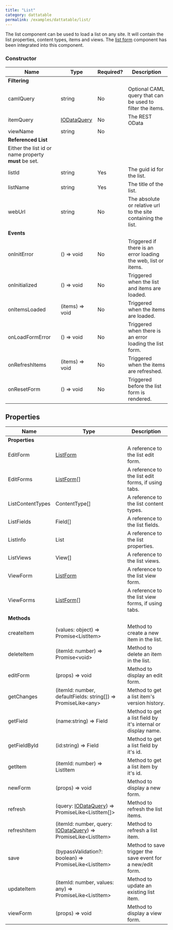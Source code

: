 ```yaml
---
title: "List"
category: dattatable
permalink: /examples/dattatable/list/
---
```

The list component can be used to load a list on any site. It will contain the list properties, content types, items and views. The [list form](list-form) component has been integrated into this component.

### Constructor

| Name | Type | Required? | Description |
| --- | --- | --- | --- |
| __Filtering__ |
| camlQuery | string | No | Optional CAML query that can be used to filter the items. |
| itemQuery | [IODataQuery](/dev/odata/) | No | The REST OData  |
| viewName | string | No | |
| __Referenced List__ |
| Either the list id or name property **must** be set. |
| listId | string | Yes | The guid id for the list. |
| listName | string | Yes | The title of the list. |
| webUrl | string | No | The absolute or relative url to the site containing the list. |
| __Events__ |
| onInitError | () => void | No | Triggered if there is an error loading the web, list or items. |
| onInitialized | () => void | No | Triggered when the list and items are loaded. |
| onItemsLoaded | (items) => void | No | Triggered when the items are loaded. |
| onLoadFormError | () => void | No | Triggered when there is an error loading the list form. |
| onRefreshItems | (items) => void | No | Triggered when the items are refreshed. |
| onResetForm | () => void | No | Triggered before the list form is rendered. |

## Properties

| Name | Type | Description |
| --- | --- | --- |
| __Properties__ |
| EditForm | [ListForm](list-form) | A reference to the list edit form. |
| EditForms | [ListForm](list-form)[] | A reference to the list edit forms, if using tabs. |
| ListContentTypes | ContentType[] | A reference to the list content types. |
| ListFields | Field[] | A reference to the list fields. |
| ListInfo | List | A reference to the list properties. |
| ListViews | View[] | A reference to the list views. |
| ViewForm | [ListForm](list-form) | A reference to the list view form. |
| ViewForms | [ListForm](list-form)[] | A reference to the list view forms, if using tabs. |
| __Methods__ |
| createItem | (values: object) => Promise&lt;ListItem&gt; | Method to create a new item in the list. |
| deleteItem | (itemId: number) => Promise&lt;void&gt; | Method to delete an item in the list. |
| editForm | (props) => void | Method to display an edit form. |
| getChanges | (itemId: number, defaultFields: string[]) => PromiseLike&lt;any&gt; | Method to get a list item's version history. |
| getField | (name:string) => Field | Method to get a list field by it's internal or display name. |
| getFieldById | (id:string) => Field | Method to get a list field by it's id. |
| getItem | (itemId: number) => ListItem | Method to get a list item by it's id. |
| newForm | (props) => void | Method to display a new form. |
| refresh | (query: [IODataQuery](/dev/odata/)) => PromiseLike&lt;ListItem[]&gt; | Method to refresh the list items. |
| refreshItem | (itemId: number, query: [IODataQuery](/dev/odata/)) => PromiseLike&lt;ListItem&gt; | Method to refresh a list item. |
| save | (bypassValidation?: boolean) => PromiseLike&lt;ListItem&gt; | Method to save trigger the save event for a new/edit form. |
| updateItem | (itemId: number, values: any) => PromiseLike&lt;ListItem&gt; | Method to update an existing list item. |
| viewForm | (props) => void | Method to display a view form. |
